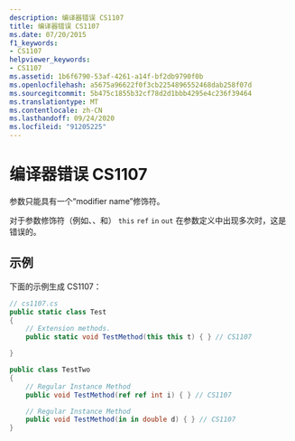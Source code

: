 ```yaml
---
description: 编译器错误 CS1107
title: 编译器错误 CS1107
ms.date: 07/20/2015
f1_keywords:
- CS1107
helpviewer_keywords:
- CS1107
ms.assetid: 1b6f6790-53af-4261-a14f-bf2db9790f0b
ms.openlocfilehash: a5675a96622f0f3cb2254896552468dab258f07d
ms.sourcegitcommit: 5b475c1855b32cf78d2d1bbb4295e4c236f39464
ms.translationtype: MT
ms.contentlocale: zh-CN
ms.lasthandoff: 09/24/2020
ms.locfileid: "91205225"
---
```

# <a name="compiler-error-cs1107"></a>编译器错误 CS1107

参数只能具有一个“modifier name”修饰符。  
  
 对于参数修饰符（例如、、和） `this` `ref` `in` `out` 在参数定义中出现多次时，这是错误的。  
  
## <a name="example"></a>示例  

 下面的示例生成 CS1107：  
  
```csharp  
// cs1107.cs  
public static class Test
{
    // Extension methods.  
    public static void TestMethod(this this t) { } // CS1107  

}

public class TestTwo
{
    // Regular Instance Method  
    public void TestMethod(ref ref int i) { } // CS1107  

    // Regular Instance Method  
    public void TestMethod(in in double d) { } // CS1107  
}
```
